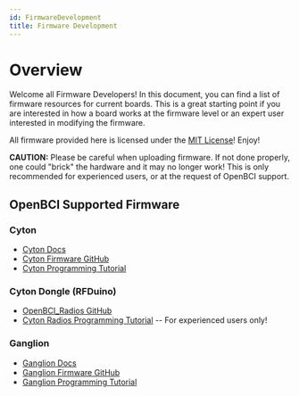 ```yaml
---
id: FirmwareDevelopment
title: Firmware Development
---
```


# Overview

Welcome all Firmware Developers! In this document, you can find a list of firmware resources for current boards. This is a great starting point if you are interested in how a board works at the firmware level or an expert user interested in modifying the firmware.

All firmware provided here is licensed under the [MIT License](https://opensource.org/licenses/MIT)! Enjoy!

**CAUTION:** Please be careful when uploading firmware. If not done properly, one could "brick" the hardware and it may no longer work! This is only recommended for experienced users, or at the request of OpenBCI support.

## OpenBCI Supported Firmware

### Cyton

- [Cyton Docs](Cyton/01-CytonBoard.md)
- [Cyton Firmware GitHub](https://github.com/OpenBCI/OpenBCI_Cyton_Library)
- [Cyton Programming Tutorial](Cyton/05-Cyton_Board_Programming_Tutorial.md)

### Cyton Dongle (RFDuino)

- [OpenBCI_Radios GitHub](https://github.com/OpenBCI/OpenBCI_Radios)
- [Cyton Radios Programming Tutorial](Cyton/06-Cyton_Radios_Programming_Tutorial.md) -- For experienced users only!

### Ganglion

- [Ganglion Docs](Ganglion/01-GanglionBoard.md)
- [Ganglion Firmware GitHub](https://github.com/OpenBCI/OpenBCI_Ganglion_Library)
- [Ganglion Programming Tutorial](Ganglion/09-Ganglion_Programming_Tutorial.md)
